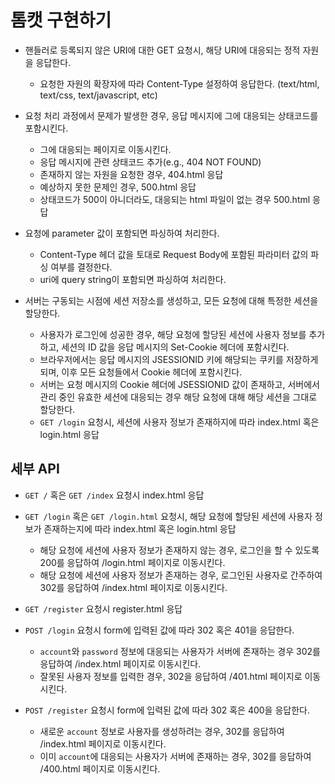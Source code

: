 # 톰캣 구현하기

- 핸들러로 등록되지 않은 URI에 대한 GET 요청시, 해당 URI에 대응되는 정적 자원을 응답한다.
    - 요청한 자원의 확장자에 따라 Content-Type 설정하여 응답한다. (text/html, text/css, text/javascript, etc)

- 요청 처리 과정에서 문제가 발생한 경우, 응답 메시지에 그에 대응되는 상태코드를 포함시킨다.
    - 그에 대응되는 페이지로 이동시킨다.
    - 응답 메시지에 관련 상태코드 추가(e.g., 404 NOT FOUND)
    - 존재하지 않는 자원을 요청한 경우, 404.html 응답
    - 예상하지 못한 문제인 경우, 500.html 응답
    - 상태코드가 500이 아니더라도, 대응되는 html 파일이 없는 경우 500.html 응답

- 요청에 parameter 값이 포함되면 파싱하여 처리한다.
    - Content-Type 헤더 값을 토대로 Request Body에 포함된 파라미터 값의 파싱 여부를 결정한다.
    - uri에 query string이 포함되면 파싱하여 처리한다.

- 서버는 구동되는 시점에 세션 저장소를 생성하고, 모든 요청에 대해 특정한 세션을 할당한다.
    - 사용자가 로그인에 성공한 경우, 해당 요청에 할당된 세션에 사용자 정보를 추가하고, 세션의 ID 값을 응답 메시지의 Set-Cookie 헤더에 포함시킨다.
    - 브라우저에서는 응답 메시지의 JSESSIONID 키에 해당되는 쿠키를 저장하게 되며, 이후 모든 요청들에서 Cookie 헤더에 포함시킨다.
    - 서버는 요청 메시지의 Cookie 헤더에 JSESSIONID 값이 존재하고, 서버에서 관리 중인 유효한 세션에 대응되는 경우 해당 요청에 대해 해당 세션을 그대로 할당한다.
    - `GET /login` 요청시, 세션에 사용자 정보가 존재하지에 따라 index.html 혹은 login.html 응답

## 세부 API

- `GET /` 혹은 `GET /index` 요청시 index.html 응답
- `GET /login` 혹은 `GET /login.html` 요청시, 해당 요청에 할당된 세션에 사용자 정보가 존재하는지에 따라 index.html 혹은 login.html 응답
  - 해당 요청에 세션에 사용자 정보가 존재하지 않는 경우, 로그인을 할 수 있도록 200를 응답하여 /login.html 페이지로 이동시킨다.
  - 해당 요청에 세션에 사용자 정보가 존재하는 경우, 로그인된 사용자로 간주하여 302를 응답하여 /index.html 페이지로 이동시킨다.
- `GET /register` 요청시 register.html 응답

- `POST /login` 요청시 form에 입력된 값에 따라 302 혹은 401을 응답한다.
    - `account`와 `password` 정보에 대응되는 사용자가 서버에 존재하는 경우 302를 응답하여 /index.html 페이지로 이동시킨다.
    - 잘못된 사용자 정보를 입력한 경우, 302을 응답하여 /401.html 페이지로 이동시킨다.

- `POST /register` 요청시 form에 입력된 값에 따라 302 혹은 400을 응답한다.
    - 새로운 `account` 정보로 사용자를 생성하려는 경우, 302를 응답하여 /index.html 페이지로 이동시킨다.
    - 이미 `account`에 대응되는 사용자가 서버에 존재하는 경우, 302를 응답하여 /400.html 페이지로 이동시킨다.
